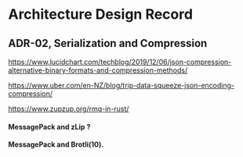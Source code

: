 # Architecture Design Record
## ADR-02, Serialization and Compression

https://www.lucidchart.com/techblog/2019/12/06/json-compression-alternative-binary-formats-and-compression-methods/

https://www.uber.com/en-NZ/blog/trip-data-squeeze-json-encoding-compression/

https://www.zupzup.org/rmq-in-rust/

#### MessagePack and zLip ?

#### MessagePack and Brotli(10).